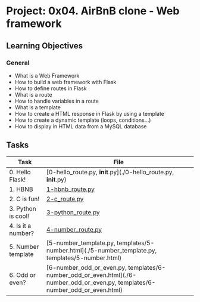 # Project: 0x04. AirBnB clone - Web framework

<h2>Learning Objectives</h2>

<h3>General</h3>

<ul>
<li>What is a Web Framework</li>
<li>How to build a web framework with Flask</li>
<li>How to define routes in Flask</li>
<li>What is a route</li>
<li>How to handle variables in a route</li>
<li>What is a template</li>
<li>How to create a HTML response in Flask by using a template</li>
<li>How to create a dynamic template (loops, conditions…)</li>
<li>How to display in HTML data from a MySQL database</li>
</ul>

<h2>Tasks</h2>

| Task | File |
| ---- | ---- |
| 0. Hello Flask! | [0-hello_route.py, __init__.py](./0-hello_route.py, __init__.py) |
| 1. HBNB | [1-hbnb_route.py](./1-hbnb_route.py) |
| 2. C is fun! | [2-c_route.py](./2-c_route.py) |
| 3. Python is cool! | [3-python_route.py](./3-python_route.py) |
| 4. Is it a number? | [4-number_route.py](./4-number_route.py) |
| 5. Number template | [5-number_template.py, templates/5-number.html](./5-number_template.py, templates/5-number.html) |
| 6. Odd or even? | [6-number_odd_or_even.py, templates/6-number_odd_or_even.html](./6-number_odd_or_even.py, templates/6-number_odd_or_even.html) |
